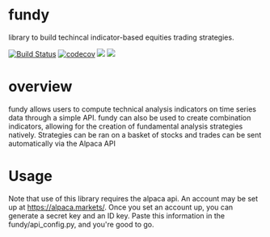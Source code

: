 # fundy
library to build techincal indicator-based equities trading strategies. 

[![Build Status](https://github.com/sebastianhereu/fundy/actions/workflows/build.yml/badge.svg)](https://github.com/sebastianhereu/fundy/actions/workflows/build.yml)
[![codecov](https://codecov.io/gh/sebastianhereu/fundy/branch/main/graph/badge.svg)](https://codecov.io/gh/sebastianhereu/fundy)
<img src=https://img.shields.io/badge/license-MIT-brightgreen>
<img src=https://img.shields.io/github/issues/sebastianhereu/fundy>

# overview
fundy allows users to compute technical analysis indicators on time series data through a simple API. fundy can also be used to create combination indicators, allowing for the creation of fundamental analysis strategies natively. Strategies can be ran on a basket of stocks and trades can be sent automatically via the Alpaca API

# Usage
Note that use of this library requires the alpaca api. An account may be set up at https://alpaca.markets/. Once you set an account up, you can generate a secret key and an ID key. Paste this information in the fundy/api_config.py, and you're good to go.

